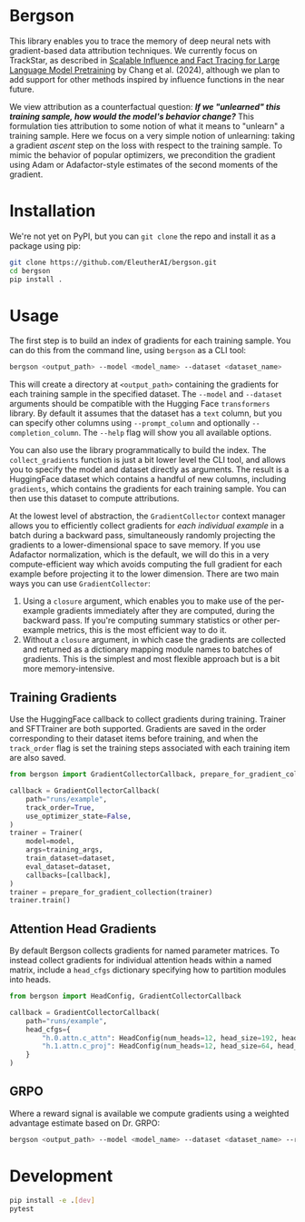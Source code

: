 # Bergson
This library enables you to trace the memory of deep neural nets with gradient-based data attribution techniques. We currently focus on TrackStar, as described in [Scalable Influence and Fact Tracing for Large Language Model Pretraining](https://arxiv.org/abs/2410.17413v3) by Chang et al. (2024), although we plan to add support for other methods inspired by influence functions in the near future.

We view attribution as a counterfactual question: **_If we "unlearned" this training sample, how would the model's behavior change?_** This formulation ties attribution to some notion of what it means to "unlearn" a training sample. Here we focus on a very simple notion of unlearning: taking a gradient _ascent_ step on the loss with respect to the training sample. To mimic the behavior of popular optimizers, we precondition the gradient using Adam or Adafactor-style estimates of the second moments of the gradient.

# Installation

We're not yet on PyPI, but you can `git clone` the repo and install it as a package using pip:

```bash
git clone https://github.com/EleutherAI/bergson.git
cd bergson
pip install .
```

# Usage
The first step is to build an index of gradients for each training sample. You can do this from the command line, using `bergson` as a CLI tool:

```bash
bergson <output_path> --model <model_name> --dataset <dataset_name>
```

This will create a directory at `<output_path>` containing the gradients for each training sample in the specified dataset. The `--model` and `--dataset` arguments should be compatible with the Hugging Face `transformers` library. By default it assumes that the dataset has a `text` column, but you can specify other columns using `--prompt_column` and optionally `--completion_column`. The `--help` flag will show you all available options.

You can also use the library programmatically to build the index. The `collect_gradients` function is just a bit lower level the CLI tool, and allows you to specify the model and dataset directly as arguments. The result is a HuggingFace dataset which contains a handful of new columns, including `gradients`, which contains the gradients for each training sample. You can then use this dataset to compute attributions.

At the lowest level of abstraction, the `GradientCollector` context manager allows you to efficiently collect gradients for _each individual example_ in a batch during a backward pass, simultaneously randomly projecting the gradients to a lower-dimensional space to save memory. If you use Adafactor normalization, which is the default, we will do this in a very compute-efficient way which avoids computing the full gradient for each example before projecting it to the lower dimension. There are two main ways you can use `GradientCollector`:

1. Using a `closure` argument, which enables you to make use of the per-example gradients immediately after they are computed, during the backward pass. If you're computing summary statistics or other per-example metrics, this is the most efficient way to do it.
2. Without a `closure` argument, in which case the gradients are collected and returned as a dictionary mapping module names to batches of gradients. This is the simplest and most flexible approach but is a bit more memory-intensive.

## Training Gradients

Use the HuggingFace callback to collect gradients during training. Trainer and SFTTrainer are both supported. Gradients are saved in the order corresponding to their dataset items before training, and when the `track_order` flag is set the training steps associated with each training item are also saved.

```python
from bergson import GradientCollectorCallback, prepare_for_gradient_collection

callback = GradientCollectorCallback(
    path="runs/example",
    track_order=True,
    use_optimizer_state=False,
)
trainer = Trainer(
    model=model,
    args=training_args,
    train_dataset=dataset,
    eval_dataset=dataset,
    callbacks=[callback],
)
trainer = prepare_for_gradient_collection(trainer)
trainer.train()
```

## Attention Head Gradients

By default Bergson collects gradients for named parameter matrices. To instead collect gradients for individual attention heads within a named matrix, include a `head_cfgs` dictionary specifying how to partition modules into heads.

```python
from bergson import HeadConfig, GradientCollectorCallback

callback = GradientCollectorCallback(
    path="runs/example",
    head_cfgs={
        "h.0.attn.c_attn": HeadConfig(num_heads=12, head_size=192, head_dim=2),
        "h.1.attn.c_proj": HeadConfig(num_heads=12, head_size=64, head_dim=2),
    }
)
```

## GRPO

Where a reward signal is available we compute gradients using a weighted advantage estimate based on Dr. GRPO:

```bash
bergson <output_path> --model <model_name> --dataset <dataset_name> --reward_column <reward_column_name>
```

# Development

```bash
pip install -e .[dev]
pytest
```
